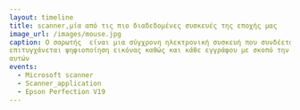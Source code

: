 ```yaml
---
layout: timeline
title: scanner,μία από τις πιο διαδεδομένες συσκευές της εποχής μας
image_url: /images/mouse.jpg
caption: Ο σαρωτής  είναι μια σύγχρονη ηλεκτρονική συσκευή που συνδέεται με ηλεκτρονικό υπολογιστή δια της οποίας
επιτυγχάνεται ψηφιοποίηση εικόνας καθώς και κάθε εγγράφου με σκοπό την αποθήκευση ή την επεξεργαασία ή και την αποστολή
αυτών
events:
  - Microsoft scanner
  - Scanner_application
  - Epson Perfection V19
---
```



